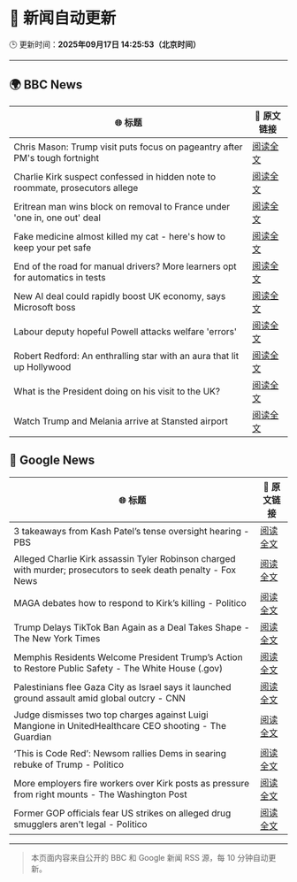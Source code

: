 # 🧠 新闻自动更新

🕒 更新时间：**2025年09月17日 14:25:53（北京时间）**

---

## 🌍 BBC News

| 🌐 标题 | 🔗 原文链接 |
|--------|-------------|
| Chris Mason: Trump visit puts focus on pageantry after PM's tough fortnight | [阅读全文](https://www.bbc.com/news/articles/c80gk8j8epvo?at_medium=RSS&at_campaign=rss) |
| Charlie Kirk suspect confessed in hidden note to roommate, prosecutors allege | [阅读全文](https://www.bbc.com/news/articles/ckg2r8lvjn2o?at_medium=RSS&at_campaign=rss) |
| Eritrean man wins block on removal to France under 'one in, one out' deal | [阅读全文](https://www.bbc.com/news/articles/c1dqe2443l1o?at_medium=RSS&at_campaign=rss) |
| Fake medicine almost killed my cat - here's how to keep your pet safe | [阅读全文](https://www.bbc.com/news/articles/cy9n0y34z14o?at_medium=RSS&at_campaign=rss) |
| End of the road for manual drivers? More learners opt for automatics in tests | [阅读全文](https://www.bbc.com/news/articles/c80gk97xe85o?at_medium=RSS&at_campaign=rss) |
| New AI deal could rapidly boost UK economy, says Microsoft boss | [阅读全文](https://www.bbc.com/news/articles/c7016ljre03o?at_medium=RSS&at_campaign=rss) |
| Labour deputy hopeful Powell attacks welfare 'errors' | [阅读全文](https://www.bbc.com/news/articles/cly6gevkn7zo?at_medium=RSS&at_campaign=rss) |
| Robert Redford: An enthralling star with an aura that lit up Hollywood | [阅读全文](https://www.bbc.com/news/articles/ckke5522r23o?at_medium=RSS&at_campaign=rss) |
| What is the President doing on his visit to the UK? | [阅读全文](https://www.bbc.com/news/articles/c8rynvlm6zjo?at_medium=RSS&at_campaign=rss) |
| Watch Trump and Melania arrive at Stansted airport | [阅读全文](https://www.bbc.com/news/videos/cx2xewgng8yo?at_medium=RSS&at_campaign=rss) |

## 📰 Google News

| 🌐 标题 | 🔗 原文链接 |
|--------|-------------|
| 3 takeaways from Kash Patel’s tense oversight hearing - PBS | [阅读全文](https://news.google.com/rss/articles/CBMilAFBVV95cUxNYkhDdzJhdXRHejQ4bUJ1QmdrTVNyZlhmTE9QOUJUaFdOUGN5dEpRNHdoS0JOY0tTamM1OUR5OTBZaW51cGRJMnk1dWQtT2lfU0NTRnREbkI0c2JYcWF5RXp5a1FvT3BIeG5WWjJ0dkpWdmpLU3N1VG1DcXBOcTJVeTRfZ2dGQVl5M3ZfdU9veEZWWWV30gGaAUFVX3lxTFB5bkh0RFpOdE40c1NPck5rcU95OXp5aDZPYXh2TUdBQUs0b3NzNHFwX2ZGNkpfVkhhMTBONE9wRThXMXZ5bFo0UDRfcDN1VVlZYVk1Qnpuc3I0Qk1zU1hOTGpsWXp3RnNVNVUzZm1KY2NlRElYa0FoTmJ6NEFNNV9JRUJEMUFJNENQUThUV0pRWDNpdXhOZG9uV0E?oc=5) |
| Alleged Charlie Kirk assassin Tyler Robinson charged with murder; prosecutors to seek death penalty - Fox News | [阅读全文](https://news.google.com/rss/articles/CBMiogFBVV95cUxQMXRoVWVlYVBCcWFKSm9ELWVxclFmc0tJQ3RVT3lFeGdad041blpSMXFJSzZWYTZVT0FQclBVeDZicS1VT0NKbXJtbmZ4UTRMZUFvdDNjTUdTZTVJMHFhbG5lVUhXSk1DMXR4VE5QRDMyZlJYYVdPUktBR2VyLVhBVF85Sl9KWG9jUGNwT2RmdmdJMDM1bFNoWHNDRDFRdE5KVWfSAacBQVVfeXFMTnhrUDJFYWJvMUEyYkpfUjl1UWNtWlI0S2xIZFl0bDI0YjFQT2EwMkgwMm1SZy1PbklrRlNqZVBUclRmTjNLRlktOUpiQ0JEZWVqc0wtdE5GaE5FOGhqNGFseHFuQ1lEWHRFTzU3SXVycXhNYzlQbE1JLTFfc0xJekJWSGV3SU92V3FvbGNOS05sUzRPeFlpSjdzSGg0emszaTlEU2lFSDg?oc=5) |
| MAGA debates how to respond to Kirk’s killing - Politico | [阅读全文](https://news.google.com/rss/articles/CBMimgFBVV95cUxQZHhZNmJnRFQyU0l6aXcxb2RaVFVJWlh4cVNBNW8yeXNUNElobDFoMzE5LWk0UVplUnVCTXFLSWxUaVdndmxWRUJhbmZpazNEWVVUbzRjdGh3YXJCeXNaa2hSa3FtZWlKRUpWbTFxRi11azJ4dWtLa3JKX1JWLXFWdWpKVmlOcmRNZ3RScFctU3U4NV9WWndjVFBR?oc=5) |
| Trump Delays TikTok Ban Again as a Deal Takes Shape - The New York Times | [阅读全文](https://news.google.com/rss/articles/CBMiekFVX3lxTE1MUFdZbmJPekRMUGtwOUJ3SjdoSnlOdFVvRFN0RnRNa1pRUzRTNnV4OU9fOG5jRGZqVjg2ZjdaSnBSOVpnUk1keXZlaXltdmt2MG53Tkc1YVJ0RmZ2MFFzM3h4RHUzRm5UOXJERGgyMWhhWmlrMF9JRHVB?oc=5) |
| Memphis Residents Welcome President Trump’s Action to Restore Public Safety - The White House (.gov) | [阅读全文](https://news.google.com/rss/articles/CBMiuwFBVV95cUxONnBNNnl1QWNyYnlFaWdWbC1hMHJXZ3d4bXRDdl84eGJUSXQtblRoNjl5cFM2cGlaeVF3WEpIaHltc3VyRnR5LTlHMjNGaGVaN0tZVHNtcWhxM3pQTUU2U1lDTkNNR0xsaW1XRmEtekFJOXI3c3I1Rm43d1JKbDVWOWxtNUJtRDNlSElKUDFTZVI4OHBQR1B2aTU2UWM1a0dRSmtYODBpX05TbHZtMVBwekhwMTl4a0hscG5z?oc=5) |
| Palestinians flee Gaza City as Israel says it launched ground assault amid global outcry - CNN | [阅读全文](https://news.google.com/rss/articles/CBMikgFBVV95cUxNOTV6aTNiVjZnck5abmo5eXZRbzBuNlJpVUM3ZlJ6YmRxR2U5cFM2VV9BNU53aEZjZjl3YWd0NWdnWmJUdU5qLWF3M05uWjA3LXAyNTV2QjhEVFVTRG9tMFIxcTFjcXlJcEwzNllmRE12bW9LWmpET3owZ2VsTWFJeE16T3EtdUJkdFNPOVNkLXA5QQ?oc=5) |
| Judge dismisses two top charges against Luigi Mangione in UnitedHealthcare CEO shooting - The Guardian | [阅读全文](https://news.google.com/rss/articles/CBMikgFBVV95cUxPcW4xZjZEeHpGMGJlYVgxeHFGNmJOSXJRT2lfTmxsc0Nqc0lRQkhFZHFKV0NfUjRUYjBEUkxUa3h0WWM3VzdFNlp2allvTDVPYzE4b0tyUTlvWUQyNVZ0b0J5blFYRHU4S3R3ZDhzLTFVcmNPRU8tSm5fUGlyRVFhWlJ5Y09uR2Ntc0V2dk1jODJ3UQ?oc=5) |
| ‘This is Code Red’: Newsom rallies Dems in searing rebuke of Trump - Politico | [阅读全文](https://news.google.com/rss/articles/CBMinAFBVV95cUxQcll6VVIxMno3dTVrWm0zeGRZdGJIVk9CaGVuY1BjWDJNUmV6Z3VJUXVkU0ppSEttVHIyZDVGNEhrVHNwbEk4UEJsMXI0Snp6cTFxQUFNNW93NjR3OS0wcy1yb1QzLWZZcmdEb3IwNi1XSy1LMU1LRW1rdTRnM1FnUXM0UV82SHZQM1VfY0xyOXktSEt1MFFxQVBBN1o?oc=5) |
| More employers fire workers over Kirk posts as pressure from right mounts - The Washington Post | [阅读全文](https://news.google.com/rss/articles/CBMipAFBVV95cUxPUGtsZFkwUmlFTWRZWTFFMXRtRWl6Skh4SWcyb0JYWE0yMUJZbUJUYU5YQVczbkVHUWlqZEw4YS1zN3p1cDBUaFRUcEUtN3RpcnVKRnJnQ2FyR1ROeXVBQ1FmcUNPSlZnaV80WjIza2ctRmU5MDdPSFZ5ZkRuemV2SzJTQng0WTlMOUVxQWFuVlpBejdXdWEtUFFOcS04UDgtVzUxZw?oc=5) |
| Former GOP officials fear US strikes on alleged drug smugglers aren't legal - Politico | [阅读全文](https://news.google.com/rss/articles/CBMikAFBVV95cUxNdXJNdjdGd3k2TGlEcEZxMG1lV2N1U285UVJLUmV4cDdNQXBMN3N2Qi1ITWxvTnVjV2RJQVVwWlRpd1FnZGU5Zmsyb2VFcjZRTGNjY0NydS1YVUd4QmNsQk03a3ZKeGtMUWJWLW9faGtPaUMwRmgtdFpaV3hGRnNTczNCeXBIbFk5QkYwdmY1elM?oc=5) |

---
> 本页面内容来自公开的 BBC 和 Google 新闻 RSS 源，每 10 分钟自动更新。